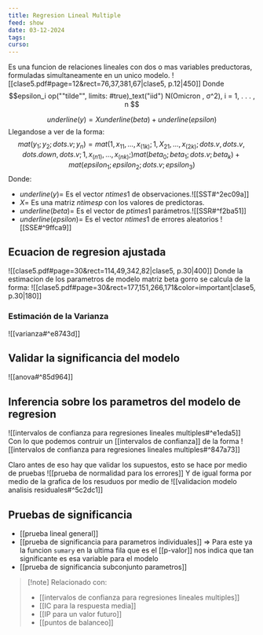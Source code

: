 ```yaml
---
title: Regresion Lineal Multiple
feed: show
date: 03-12-2024
tags: 
curso:
---
```

Es una funcion de relaciones lineales con dos o mas variables preductoras, formuladas simultaneamente en un unico modelo.
![[clase5.pdf#page=12&rect=76,37,381,67|clase5, p.12|450]]
Donde $$epsilon_i op(""tilde"", limits: #true)_text("iid") N(Omicron , σ^2), i = 1, . . . , n $$

$$underline(y) = X underline(beta) + underline(epsilon)$$
Llegandose a ver de la forma: $$mat(y_1;y_2;dots.v;y_n) =
mat(
  1, x_11, ..., x_(1 k);
  1, X_21, ..., x_(2 k);
  dots.v, dots.v, dots.down, dots.v;
  1, x_(n 1), ..., x_(n k);
) 
mat(beta_0;beta_1;dots.v;beta_k) +
mat(epsilon_1;epsilon_2;dots.v;epsilon_3)
$$
Donde:
 - $underline(y)=$  Es el vector $n times 1$ de observaciones.![[SST#^2ec09a]]
 - $X=$ Es una matriz $n times p$ con los valores de predictoras.
 - $underline(beta)=$  Es el vector de $p times 1$ parámetros.![[SSR#^f2ba51]]
 - $underline(epsilon)=$  Es el vector $n times 1$ de errores aleatorios ![[SSE#^9ffca9]]

## Ecuacion de regresion ajustada

![[clase5.pdf#page=30&rect=114,49,342,82|clase5, p.30|400]]
Donde la estimacion de los parametros de modelo matriz beta gorro se calcula de la forma:
![[clase5.pdf#page=30&rect=177,151,266,171&color=important|clase5, p.30|180]]

### Estimación de la Varianza
![[varianza#^e8743d]]

## Validar la significancia del modelo
![[anova#^85d964]]

## Inferencia sobre los parametros del modelo de regresion
![[intervalos de confianza para regresiones lineales multiples#^e1eda5]]
Con lo que podemos contruir un [[intervalos de confianza]] de la forma ![[intervalos de confianza para regresiones lineales multiples#^847a73]]

Claro antes de eso hay que validar los supuestos, esto se hace por medio de pruebas ![[prueba de normalidad para los errores]]
Y de igual forma por medio de la grafica de los resuduos por medio de ![[validacion modelo analisis residuales#^5c2dc1]]
## Pruebas de significancia
- [[prueba lineal general]]
- [[prueba de significancia para parametros individuales]] => Para este ya la funcion `sumary` en la ultima fila que es el [[p-valor]] nos indica que tan significante es esa variable para el modelo
- [[prueba de significancia subconjunto parametros]]

>[!note] Relacionado con: 
>- [[intervalos de confianza para regresiones lineales multiples]]
>- [[IC para la respuesta media]]
>- [[IP para un valor futuro]]
>- [[puntos de balanceo]]

